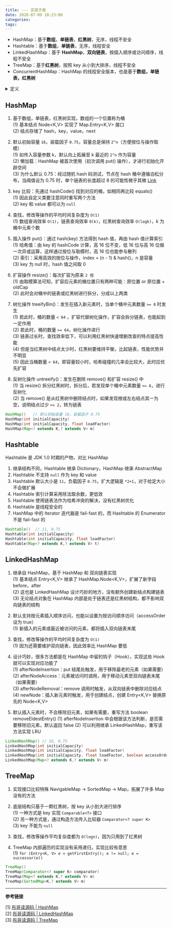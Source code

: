 ```yaml
---
title: --- 实现子类
date: 2020-07-09 10:23:00
categories: 
tags:
---
```

- HashMap：基于**数组**，**单链表**，**红黑树**，无序，线程不安全
- Hashtable：基于**数组**，**单链表**，无序，线程安全
- LinkedHashMap：基于 **HashMap**，**双向链表**，按插入顺序或访问顺序，线程不安全
- TreeMap：基于**红黑树**，按照 key 从小到大排序，线程不安全
- ConcurrentHashMap：HashMap 的线程安全版本，也是基于**数组，单链表，红黑树**



<details>
<summary>定义</summary>

```java
// since JDK 1.2
public class HashMap<K,​V>
extends AbstractMap<K,​V>
implements Map<K,​V>, Cloneable, Serializable

// since JDK 1.0
public class Hashtable<K,​V>
extends Dictionary<K,​V>
implements Map<K,​V>, Cloneable, Serializable

// since JDK 1.4
public class LinkedHashMap<K,​V>
extends HashMap<K,​V>
implements Map<K,​V>
```

</details>


## HashMap
1. 基于数组，单链表，红黑树实现，数组的一个位置称为桶  
(1) 基本结点 Node<K,V> 实现了 Map.Entry<K,V> 接口  
(2) 结点存储了 hash，key，value，next

2. 默认初始容量 `16`，装载因子 `0.75`，容量总是保持 `2^n`（方便按位与操作取模）  
(1) 如传入容量参数 k，默认向上拓展至 k 最近的 `2^n` 作为容量  
(2) 懒加载：HashMap 被首次使用（初次调用 put() 操作），才进行初始化开辟空间  
(3) 为什么默认 0.75：经过随机 hash 码测试，节点在 hash 桶中遵循泊松分布，当阈值设为 0.75 时，单个链表的长度超过 8 的可能性微乎其微 [Link](https://www.cnblogs.com/aspirant/p/11470928.html)

3. key 比较：先通过 hashCode() 找到对应的桶，如相同再比较 equals()  
(1) 因此自定义类要注意同时重写两个方法  
(2) key 和 value 都可以为 `null`

4. 查找，修改等操作的平均时间复杂度为 `O(1)`  
(1) 数组查询效率 `O(1)`，链表查询效率 `O(k)`，红黑树查询效率 `O(logk)`，k 为桶中元素个数

5. 插入操作 put()：通过 hash(key) 方法得到 hash 值，再由 hash 值计算索引  
(1) 哈希值：由 key 的 hashCode 计算，高 16 位不变，低 16 位与高 16 位做一次异或运算，这样通过按位与取模时，高 16 位也能参与散列  
(2) 索引：采用高效的按位与操作，index = (n - 1) & hash()，n 是容量  
(3) key 为 null 时，hash 值之间取 0

6. 扩容操作 resize()：每次扩容为原来 `2 倍`  
(1) 由取模算法可知，扩容后元素的桶位置只有两种可能：原位置 or 原位置 + oldCap  
(2) 此时会对桶中的链表或红黑树进行拆分，分成以上两类

7. 树化操作 treeifyBin()：发生在插入新元素时，当单个桶中元素数量 `>= 8` 时发生  
(1) 若此时，桶的数量 `< 64` ，扩容代替树化操作，扩容会拆分链表，也能起到一定作用  
(2) 若此时，桶的数量 `>= 64`，树化操作进行  
(3) 链表过长时，查找效率低下，可以利用红黑树快速增删改查的特点提高性能  
(4) 但是当红黑树中结点太少时，红黑树要维持平衡，比起链表，性能优势并不明显  
(5) 因此当桶数量 `< 64`，即容量较小时，哈希碰撞的几率会比较大，此时应优先扩容

8. 反树化操作 untreeify()：发生在删除 remove() 和扩容 resize() 中  
(1) 当 resize() 拆分红黑树时，拆分后，若发现单个桶中元素数量 `<= 6`，进行反树化  
(2) 当 remove() 是从红黑树中删除结点时，如果发现根或左右结点其一为空，说明结点过少 `<= 2`，转为链表

```java
HashMap()   // 默认初始容量 16，装载因子 0.75
HashMap​(int initialCapacity)   
HashMap​(int initialCapacity, float loadFactor) 
HashMap​(Map<? extends K,​? extends V> m)
```

## Hashtable
Hashtable 是 JDK 1.0 时期的产物，对比 HashMap

1. 继承结构不同，Hashtable 继承 Dictionary，HashMap 继承 AbstractMap
2. Hashtable 不支持 `null` 作为 key 和 value
3. Hashtable 默认大小是 `11`，负载因子 `0.75`，扩大逻辑是 `*2+1`，对于给定大小不会做扩展
4. Hashtable 索引计算采用除法取余数，更低效
5. Hashtable 使用链表法作为哈希冲突的解决，没有红黑树优化
6. Hashtable 是线程安全的
7. HashMap 中的 Iterator 迭代器是 fail-fast 的，而 Hashtable 的 Enumerator 不是 fail-fast 的

```java
Hashtable()  // 11, 0.75
Hashtable​(int initialCapacity) 
Hashtable​(int initialCapacity, float loadFactor)   
Hashtable​(Map<? extends K,​? extends V> t)
```

## LinkedHashMap
1. 继承自 HashMap，基于 HashMap 和 双向链表实现  
(1) 基本结点 Entry<K,V> 继承了 HashMap.Node<K,V>，扩展了新字段 before，after  
(2) 这也是 LinkedHashMap 设计巧妙的地方，没有额外创建新结点构建链表  
(3) 无论结点对象在 HashMap 内部是处于链表还是红黑树结构，都不影响双向链表的结构

2. 默认支持按元素插入顺序访问，也能以设置为按访问顺序访问（accessOrder 设为 true）  
(1) 新插入的元素或最近被访问的元素，都将插入双向链表末尾

3. 查找，修改等操作的平均时间复杂度为 `O(1)`  
(1) 因为还需要维护双向链表，因此效率比 HashMap 要低

4. 设计巧妙，很多方法都是在 HashMap 中留的钩子（Hook），实现这些 Hook 就可以实现对应功能了  
(1) afterNodeInsertion：put 结尾处触发，用于移除最老的元素（如果需要）  
(2) afterNodeAccess：元素被访问时调用，用于移动元素至双向链表末尾（如果需要）  
(3) afterNodeRemoval：remove 调用时触发，从双向链表中删除对应结点  
(4) newNode：插入新元素时触发，用于创建结点，创建 Entry<K,V> 替换原先的 Node<K,V>

5. 默认插入元素时，不会移除旧元素，如果有需要，重写方法 boolean removeEldestEntry()
(1) afterNodeInsertion 中会根据该方法判断，是否需要移除旧元素，默认返回 false
(2) 可以利用继承 LinkedHashMap，重写该方法实现 LRU

```java
LinkedHashMap() // 16, 0.75
LinkedHashMap​(int initialCapacity) 
LinkedHashMap​(int initialCapacity, float loadFactor)   
LinkedHashMap​(int initialCapacity, float loadFactor, boolean accessOrder) 
LinkedHashMap​(Map<? extends K,​? extends V> m)
```


## TreeMap
1. 实现接口比较特殊 NavigableMap -> SortedMap -> Map，拓展了许多 Map 没有的方法

2. 底层结构只基于一颗红黑树，按 key 从小到大进行排序  
(1) 一种方式是 key 实现 `Comparable<T>` 接口  
(2) 另一种方式是，通过构造方法传入比较器 `Comparator<? super K>`  
(3) key 不能为 `null`

3. 查找，修改等操作平均复杂度都为 `O(logn)`，因为只用到了红黑树

4. TreeMap 内部遍历的实现没有采用递归，实现比较有意思  
(1) `for (Entry<K, V> e = getFirstEntry(); e != null; e = successor(e))`


```java
TreeMap()   
TreeMap​(Comparator<? super K> comparator)  
TreeMap​(Map<? extends K,​? extends V> m)   
TreeMap​(SortedMap<K,​? extends V> m)
```

---
**参考链接**

[1] [彤哥读源码 | HashMap](https://www.cnblogs.com/tong-yuan/p/10638912.html)  
[2] [彤哥读源码 | LinkedHashMap](https://www.cnblogs.com/tong-yuan/p/10639263.html)  
[3] [彤哥读源码 | TreeMap](https://www.cnblogs.com/tong-yuan/p/10651637.html)